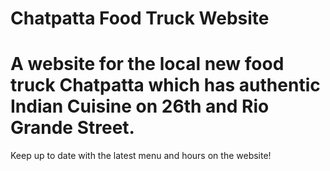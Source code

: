 # Chatpatta Food Truck Website
# A website for the local new food truck Chatpatta which has authentic Indian Cuisine on 26th and Rio Grande Street.
Keep up to date with the latest menu and hours on the website!
